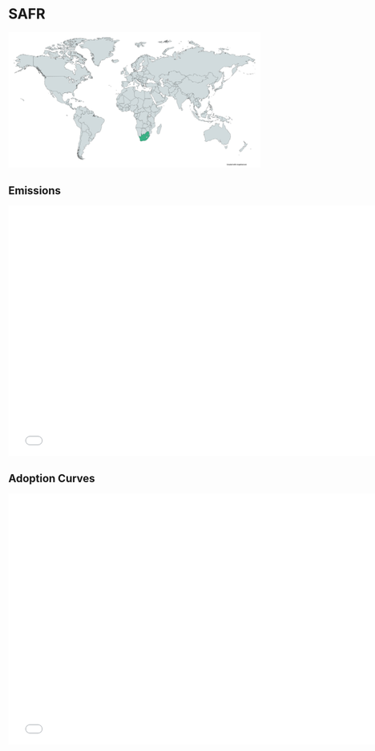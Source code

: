 



# SAFR 
  
![](../region%20maps/SAFR.png)  
  
  

## Emissions
<iframe id='igraph' scrolling='no' style='border:none' seamless='seamless' src= "mwedges-pathway-SAFR-dauncsffiet.html" height='500' width='150%'></iframe>  
  

## Adoption Curves
<iframe id='igraph' scrolling='no' style='border:none' seamless='seamless' src= "scurves-SAFR-pathway-dauncsffiet.html" height='500' width='150%'></iframe>  
